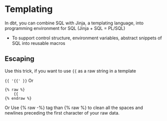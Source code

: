 
# Templating
In dbt, you can combine SQL with Jinja, a templating language, into programming environment for SQL (Jinja + SQL = PL/SQL)
- To support control structure, environment variables, abstract snippets of SQL into reusable macros

## Escaping
Use this trick, if you want to use `{{` as a raw string in a template

`{{ '{{' }}`
Or
```
{% raw %}
    {{
{% endraw %}
```
Or 
Use {% raw -%} tag than {% raw %} to clean all the spaces and newlines preceding the first character of your raw data.

